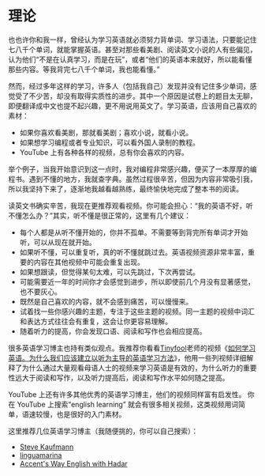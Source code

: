 # 理论

也也许你和我一样，曾经认为学习英语就必须努力背单词、学习语法，只要能记住七八千个单词，就能掌握英语。甚至对那些看美剧、阅读英文小说的人有些偏见，认为他们“不是在认真学习，而是在玩”，或者“他们的英语本来就好，所以能看懂那些内容。等我背完七八千个单词，我也能看懂。”

然而，经过多年这样的学习，许多人（包括我自己）发现并没有记住多少单词，感觉受了不少苦，却没有取得实质性的进步。其中一个原因是试卷上的题目太无聊，即便翻译成中文也提不起兴趣，更不用说用英文了。学习英语，应该用自己喜欢的素材：

- 如果你喜欢看美剧，那就看美剧；喜欢小说，就看小说。
- 如果想学习编程或者专业知识，可以看外国人录制的教程。
- YouTube 上有各种各样的视频，总有你会喜欢的内容。

举个例子，当我开始意识到这一点时，我对编程非常感兴趣，便买了一本厚厚的编程书。遇到不懂的地方，我就查字典。虽然过程很辛苦，但因为内容非常吸引我，所以我坚持下来了，逐渐地我越看越熟练，最终愉快地完成了整本书的阅读。

读英文书确实辛苦，我现在更推荐观看视频。你可能会担心：“我的英语不好，听不懂怎么办？”其实，听不懂是很正常的，这里有几个建议：

- 每个人都是从听不懂开始的，你并不孤单。不需要等到背完所有单词才开始听，可以从现在就开始。
- 如果听不懂，可以重复听，真的听不懂就跳过去。英语视频资源非常丰富，重要的内容在其他视频中可能会重复出现。
- 如果想跟读，但觉得某句太难，可以先跳过，下次再尝试。
- 可能需要近一年的时间你才会感觉到进步，所以即使前几个月没有显著感觉，也不要灰心。
- 既然是自己喜欢的内容，就不会感到痛苦，可以慢慢来。
- 试着找一些你感兴趣的主题，专注于这些主题的视频。同一主题的视频中词汇和表达方式往往会有重复，这会让你更容易理解。
- 随着听力的提高，你会发现口语、阅读和写作也会相应提高。

很多英语学习博主也持有类似观点。我推荐你看看[Tinyfool](https://www.youtube.com/@tinyEnglish)老师的视频《[如何学习英语。为什么我们应该建立以听为主导的英语学习方法](https://www.youtube.com/watch?v=_l8Rn6tPs6o)》，他用一些列视频详细解释了为什么通过大量观看母语人士的视频来学习英语是有效的，为什么听力的重要性远大于阅读和写作，以及听力提高后，阅读和写作水平如何随之提高。

YouTube 上还有许多其他优秀的英语学习博主，他们的视频同样富有启发性。
你在 YouTube 上搜索“english learning” 就会有很多相关视频，这类视频用词简单，语速较慢，也是很好的入门素材。

这里推荐几位英语学习博主（我随便挑的，你可以自己搜索）：

- [Steve Kaufmann](https://www.youtube.com/@Thelinguist)
- [linguamarina](https://www.youtube.com/@linguamarina)
- [Accent's Way English with Hadar](https://www.youtube.com/@hadar.shemesh)
